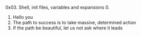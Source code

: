 0x03. Shell, init files, variables and expansions
0. <o>
1. Hello you
2. The path to success is to take massive, determined action
3. If the path be beautiful, let us not ask where it leads

